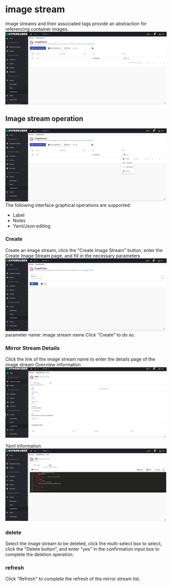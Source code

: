 # image stream

Image streams and their associated tags provide an abstraction for referencing container images.
![Minion](../../../assets/images/devops/is-list-en.jpg)
## Image stream operation

![Minion](../../../assets/images/devops/is-operation-en.jpg)
The following interface graphical operations are supported:

* Label
* Notes
* Yaml/Json editing

### Create
Create an image stream, click the "Create Image Stream" button, enter the Create Image Stream page, and fill in the necessary parameters
![Minion](../../../assets/images/devops/is-create1-en.jpg)
parameter
name: image stream name
Click "Create" to do so.


### Mirror Stream Details
Click the link of the image stream name to enter the details page of the image stream
Overview information
![Minion](../../../assets/images/devops/is-info1-en.jpg)

Yaml information
![Minion](../../../assets/images/devops/is-info2-en.jpg)


### delete
Select the image stream to be deleted, click the multi-select box to select, click the "Delete button", and enter "yes" in the confirmation input box to complete the deletion operation.
### refresh
Click "Refresh" to complete the refresh of the mirror stream list.